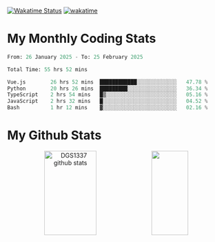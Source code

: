 [![Wakatime Status](https://github.com/noopurphalak/noopurphalak/workflows/wakatime-status-update/badge.svg)](https://github.com/noopurphalak/noopurphalak/actions/workflows/main.yml)
[![wakatime](https://wakatime.com/badge/user/80ace140-ef40-4fdd-b8ed-f3be3d2e1aea.svg)](https://wakatime.com/@80ace140-ef40-4fdd-b8ed-f3be3d2e1aea)

# My Monthly Coding Stats

<!--START_SECTION:waka-->

```python
From: 26 January 2025 - To: 25 February 2025

Total Time: 55 hrs 52 mins

Vue.js        26 hrs 52 mins  ████████████░░░░░░░░░░░░░   47.78 %
Python        20 hrs 26 mins  █████████░░░░░░░░░░░░░░░░   36.34 %
TypeScript    2 hrs 54 mins   █▒░░░░░░░░░░░░░░░░░░░░░░░   05.16 %
JavaScript    2 hrs 32 mins   █░░░░░░░░░░░░░░░░░░░░░░░░   04.52 %
Bash          1 hr 12 mins    ▓░░░░░░░░░░░░░░░░░░░░░░░░   02.16 %
```

<!--END_SECTION:waka-->

# My Github Stats
<div style="text-align: center;">
  <img width="49%" height="195px" src="https://github-readme-stats-sigma-five.vercel.app/api?username=noopurphalak&show_icons=true&count_private=true&hide_border=true&title_color=00FFFF&icon_color=00FFFF&text_color=00FFFF&bg_color=0d1117" alt="DGS1337 github stats" />
  <img width="41%" height="195px" src="https://github-readme-stats-sigma-five.vercel.app/api/top-langs/?username=noopurphalak&layout=compact&hide_border=true&title_color=00FFFF&text_color=00FFFF&bg_color=0d1117" />
</div>
